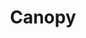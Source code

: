 ---
title: "Canopy"
Description: "MacOS icon for an app that enables real-time GitHub notifications."
ogimage: "/images/canopy-og-image.jpg"
websiteURL: "https://mxcl.dev/canopy/"
contactURL: "https://calendly.com/hiretomsmith/hiretomsmith"
gallery:
  - src: "/images/portfolio/canopy/canopy-ig-01.jpg"
    lightbox: "/images/portfolio/canopy/canopy-ig-01.jpg"
    alt: "Canopy 01"
  - src: "/images/portfolio/canopy/canopy-ig-02.jpg"
    lightbox: "/images/portfolio/canopy/canopy-ig-02.jpg"
    alt: "Canopy 02"
  - src: "/images/portfolio/canopy/canopy-ig-03.jpg"
    lightbox: "/images/portfolio/canopy/canopy-ig-03.jpg"
    alt: "Canopy 03"
  - src: "/images/portfolio/canopy/canopy-mockup.jpg"
    lightbox: "/images/portfolio/canopy/canopy-mockup.jpg"
    alt: "Canopy 04"
overview: "Canopy was a desktop app developed by Homebrew creator Max Howell that offered real-time notifications for GitHub. If you're a developer, or if you've used GitHub in any professional capacity, then you understand the need for real-time notifications—especially when working on projects with tight deadlines."
features:
  - "Brand Design"
  - "Logo Design"
  - "Graphic Design"
  - "Icon Design"
  - "Adobe Illustrator"
  - ""
videoURL: ""
background: "Max asked me for an icon. He didn't provide many examples or guidelines, just a basic overview of what the app would do—so I had a great deal of creative freedom. I wanted the icon to be minimalistic, simple, and memorable. The functionality of the app was simple (but necessary), and I wanted the design to match. I went a little 'on the nose', admittedly, with the imagery of a literal canopy... but in this case, I thought it was appropriate. The name 'Canopy' came from the idea that the app enabled users to 'see everything', so why not show that? The green color was inspired by green text message bubbles. I felt that drawing inspiration from the functionality Canopy was bringing to GitHub would help solidify its use case in the minds of users."
challenge: "The app was simple and straightforward in functionality, with no UI through which to flesh out a more comprehensive brand aesthetic. Thus, the icon needed to say a lot with just a little. Everyone was happy with the end result... it said what it intended to say and achieved its goal of being a 'damn good' app icon."
---